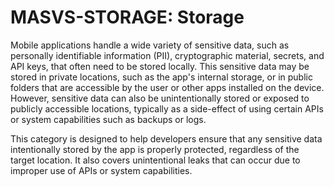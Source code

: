 # MASVS-STORAGE: Storage

Mobile applications handle a wide variety of sensitive data, such as personally identifiable information (PII), cryptographic material, secrets, and API keys, that often need to be stored locally. This sensitive data may be stored in private locations, such as the app's internal storage, or in public folders that are accessible by the user or other apps installed on the device. However, sensitive data can also be unintentionally stored or exposed to publicly accessible locations, typically as a side-effect of using certain APIs or system capabilities such as backups or logs.

This category is designed to help developers ensure that any sensitive data intentionally stored by the app is properly protected, regardless of the target location. It also covers unintentional leaks that can occur due to improper use of APIs or system capabilities.
